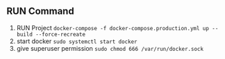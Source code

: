 ## RUN Command

1. RUN Project
   `docker-compose -f docker-compose.production.yml up --build --force-recreate`
2. start docker
   `sudo systemctl start docker`
3. give superuser permission
   `sudo chmod 666 /var/run/docker.sock`
